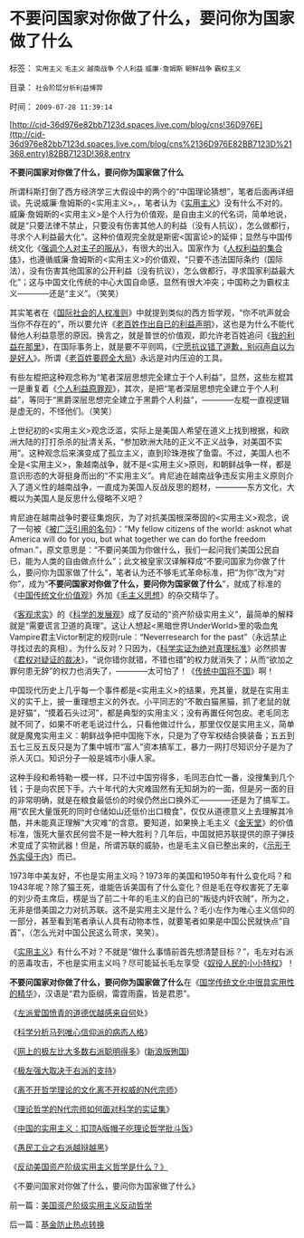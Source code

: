 # 不要问国家对你做了什么，要问你为国家做了什么

标签： `实用主义` `毛主义` `越南战争` `个人利益` `威廉·詹姆斯` `朝鲜战争` `霸权主义` 

目录： `社会阶层分析利益博羿`

时间： `2009-07-28 11:39:14`

[http://cid-36d976e82bb7123d.spaces.live.com/blog/cns!36D976E](ttp://cid-36d976e82bb7123d.spaces.live.com/blog/cns%2136D976E82BB7123D%21368.entry)82BB7123D!368.entry

**不要问国家对你做了什么，要问你为国家做了什么**

所谓科斯打倒了西方经济学三大假设中的两个的“中国理论猜想”，笔者后面再详细谈。先说威廉·詹姆斯的<实用主义>。，笔者认为《[实用主义](../../../2009/7/28/美国资产阶级实用主义反动哲学.md)》没有什么不对的。威廉·詹姆斯的<实用主义>是个人行为价值观，是自由主义的代名词，简单地说，就是“只要法律不禁止，只要没有伤害其他人的利益（没有人抗议），怎么做都行，寻求个人利益最大化”。这种价值观完全就是斯密<国富论>的延伸；显然与中国传统文化《[强调个人对主子的服从](../../../2009/6/22/国学儒教的科学精华在无私的服从美德.md)》，有很大的出入。国家作为《[人权利益的集合体](http://blog.sina.com.cn/s/blog_5563a64d0100dc10.html)》，也遵循威廉·詹姆斯的<实用主义>的价值观，“只要不违法国际条约（国际法），没有伤害其他国家的公开利益（没有抗议），怎么做都行，寻求国家利益最大化”；这与中国文化传统的中心大国自命感，显然有很大冲突；中国称之为霸权主义————还是“主义”。（笑笑）

其实笔者在《[国际社会的人权准则](../../../2009/6/14/认清西方社会所谓的人权价值观的真相.md)》中就提到类似的西方哲学观，“你不吭声就会当你不存在的”，所以要允许《[老百姓作出自已的利益声明](../../../2009/3/24/大学无书！每个人都有个人利益观点发言权.md)》，这也是为什么不能代替他人利益意愿的原因。换言之，就是普世的价值观，即允许老百姓追问《[我的利益在那里](http://blog.sina.com.cn/s/blog_5563a64d0100dfvx.html)》，在国际事务上，就是要不平则鸣，《[宁愿抗议错了道歉，别闷声自以为是好人](../../../2009/4/7/谁主张谁维护的现代国际法；海洋法的利益声明.md)》。所谓《[老百姓要顾全大局](http://blog.sina.com.cn/s/blog_5563a64d0100cfes.html)》永远是对内压迫的工具。

有些左棍把这种观念称为“笔者深层思想完全建立于个人利益”，显然，这些左棍其一是重复着《[个人利益原罪观](../../../2007/10/1/从《盐铁论》谈起中国人的私有财产原罪感.md)》，其次，是把“笔者深层思想完全建立于个人利益”，等同于“黑爵深层思想完全建立于黑爵个人利益”，————左棍一直视逻辑是虚无的，不怪他们。（笑笑）

上世纪初的<实用主义>观念泛滥，实际上是美国人希望在道义上找到根据，和欧洲大陆的打打杀杀的扯清关系，“参加欧洲大陆的正义不正义战争，对美国不实用”。这种观念后来演变成了孤立主义，直到珍珠港挨了鱼雷。不过，美国人也不全是<实用主义>，象越南战争，就不是<实用主义>原则，和朝鲜战争一样，都是意识形态的大哥挺身而出的“不实用主义”。肯尼迪在越南战争违反实用主义原则介入了道义性的越南战争，一直成为美国人反战反思的题材，————东方文化，大概以为美国人是反思什么侵略不义吧？

肯尼迪在越南战争时要征集炮灰，为了对抗美国根深蒂固的<实用主义>观念，说了一句被《[被广泛引用的名句](http://darthvad.blog.sohu.com/113566993.html)》：“My fellow citizens of the world: asknot what America will do for you, but what together we can do forthe freedom ofman.”，原文意思是：“不要问美国为你做什么，我们一起问我们美国公民自已，能为人类的自由做点什么”；此文被皇家汉译解释成“不要问国家为你做了什么，要问你为国家做了什么”，笔者认为还不够毛式革命标准，把“为你”改为“对你”，成为“**不要问国家对你做了什么，要问你为国家做了什么**”，就成了标准的《[中国传统文化价值观](../../../2009/7/24/人权普世价值观或令传统中国将不国.md)》外加《[毛主义思想](http://hi.baidu.com/darthchn/blog/item/0c1a63b59081627a8bd4b2bc.html)》的杂交精华了。

《[客观求实](http://blog.sina.com.cn/s/blog_5563a64d0100d0v2.html)》的《[科学的发展观](../../../2009/4/25/科学，民主和科学的发展观.md)》成了反动的“资产阶级实用主义”，最简单的解释就是“需要谎言卫道的真理”。这让人想起<黑暗世界UnderWorld>里的吸血鬼Vampire君主Victor制定的规则rule：“Neverresearch for the past”（永远禁止寻找过去的真相）。为什么反对？只因为，《[科学实证为绝对真理标准](../../../2009/7/4/绝对的真理存在吗？历史实证集如何认定.md)》必然损害《[君权对疑证的裁决](../../../2009/3/25/中国式诡辩：疑证从有，君权裁决.md)》，“说你错你就错，不错也错”的权力就消失了；从而“欲加之罪何患无辞”的权力也消失了，————太可怕了！《[传统中国将不国](../../../2009/7/24/人权普世价值观或令传统中国将不国.md)》啊！

中国现代历史上几乎每一个事件都是<实用主义>的结果，充其量，就是在实用主义的实干上，披一重理想主义的外衣。小平同志的“不敢白猫黑猫，抓了老鼠的就是好猫”，“摸着石头过河”，都是典型的实用主义；没有再置任何包皮。老毛同志就不同了，如果不听老毛说过什么，只看他做过什么，那里仅仅是实用主义，简单就是魔鬼实用主义：朝鲜战争把中国拖下水，只是为了夺军权结合换装备；五五到五七三反五反只是为了集中城市“富人”资本搞军工，暴力一网打尽知识分子是为了杀人灭口。知识分子一般是城市小康人家。

这种手段和希特勒一模一样，只不过中国穷得多，毛同志白忙一番，没搜集到几个钱；于是向农民下手。六十年代的大灾难固然有无知胡为的一面，但是另一面的目的非常明确，就是在粮食最低价的时侯仍然出口换外汇————还是为了搞军工。用“农民大量饿死的同时仓储如山还低价出口粮食”，仅仅从道德意义上去理解其冷酷，并未能真正理解“大灾难”的含意。要知道，如果换上毛主义《[金天堂](../../../2009/6/3/朝鲜是个天堂，衣食住行减肥死都免费.md)》的价值标准，饿死大量农民何尝不是一种大胜利？几年后，中国就把苏联提供的原子弹技术变成了实物武器！但是，所谓苏联的威胁，也是毛主义自已整出来的，《[示形于外实侵于内](../../../2009/1/30/愚蠢的战争可能也是聪明政治的工具.md)》而已。

1973年中美友好，不也是实用主义吗？1973年的美国和1950年有什么变化吗？和1943年呢？除了猫王死，谁能告诉美国有了什么变化？但是毛在夺权害死了无辜的刘少奇主席后，楞是当了前二十年的毛主义的自已的“叛徒内奸农贼”，所为之，无非是借美国之力对抗苏联。这不是实用主义是什么？毛小左作为唯心主义信仰的一部分，甚至看到笔者承认人具有动物本性，就要笔者如果是中国公民就快点“自首”，（怎么光对中国公民这么苛求，笑笑）。

《[实用主义](../../../2009/7/28/美国资产阶级实用主义反动哲学.md)》有什么不对？不就是“做什么事情前首先想清楚目标？”，毛左对右派的恶毒攻击，不也是实用主义吗？尽可能延长毛左享受《[奴役人民的小小特权](../../../2009/7/18/左派乌托邦理想重温着哈耶克走向劳役之路.md)》！

**不要问国家对你做了什么，要问你为国家做了什么**在《[国学传统文化中很具实用性的精华](../../../2009/3/21/三纲五常儒家理教之国学精华的科学实用性.md)》，汉语是“君为臣纲，雷霆雨露，皆是君恩”。

《[左派爱国愤青的道德优越感来自何](../../../2009/7/26/极左特权卫士的道德优越感来自何处.md)处》

《[科学分析马列唯心信仰派的病态人格](../../../2009/7/26/科学分析唯心信仰者的病态人格.md)》

《[网上的极左比大多数右派聪明得多](http://hi.baidu.com/darthchn/blog/item/e7a4e8dbf31a47d2b7fd4858.html)》([新浪版殉国](http://blog.sina.com.cn/s/blog_5563a64d0100e0gk.html))

《[极左强大取决于右派的支持](../../../2009/7/26/极左生命力取决于右派的人格心魔.md)》

《[离不开哲学理论的文化离不开权威的N代宗师](../../../2009/7/27/离不开哲学理论的文化离不开权威的N代宗师.md)》

《[理论哲学的N代宗师如何面对科学的实证集](../../../2009/7/27/理论哲学的N代宗师如何面对科学的实证集.md)》

《[中国的实用主义：扣顶A版帽子吃理论哲学批斗饭](../../../2009/7/27/实用主义的现代愚民制造业.md)》

《[愚民工业之右派越辩越黑](../../../2009/7/27/可爱右派越辩越黑.md)》

《[反动美国资产阶级实用主义哲学是什么？》](../../../2009/7/28/美国资产阶级实用主义反动哲学.md)

《不要问国家对你做了什么，要问你为国家做了什么》



前一篇：[美国资产阶级实用主义反动哲学](../../../2009/7/28/美国资产阶级实用主义反动哲学.md)

后一篇：[基金防止热点转换](../../../2009/7/28/基金防止热点转换.md)